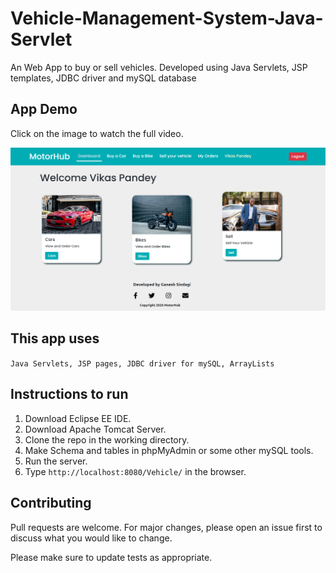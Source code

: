 # Vehicle-Management-System-Java-Servlet
An Web App to buy or sell vehicles. Developed using Java Servlets, JSP templates, JDBC driver and mySQL database

## App Demo
Click on the image to watch the full video.

[![Watch the video](https://github.com/Ganesh-Sindagi/Vehicle-Management-System-Java-Servlet/blob/main/APP%20DEMO/dashboard.png)](https://github.com/Ganesh-Sindagi/Vehicle-Management-System-Java-Servlet/blob/main/APP%20DEMO/Vehicle%20Management%20System%20-%20Google%20Chrome%202021-07-05%2017-12-40.mp4)

## This app uses
```Java Servlets, JSP pages, JDBC driver for mySQL, ArrayLists```

## Instructions to run
1. Download Eclipse EE IDE.
2. Download Apache Tomcat Server.
3. Clone the repo in the working directory.
5. Make Schema and tables in phpMyAdmin or some other mySQL tools.
4. Run the server.
5. Type ```http://localhost:8080/Vehicle/``` in the browser.

## Contributing
Pull requests are welcome. For major changes, please open an issue first to discuss what you would like to change.

Please make sure to update tests as appropriate.
